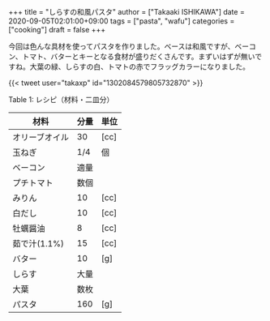 +++
title = "しらすの和風パスタ"
author = ["Takaaki ISHIKAWA"]
date = 2020-09-05T02:01:00+09:00
tags = ["pasta", "wafu"]
categories = ["cooking"]
draft = false
+++

今回は色んな具材を使ってパスタを作りました。ベースは和風ですが、ベーコン、トマト、バターとキーとなる食材が盛りだくさんです。まずいはずが無いですね。大葉の緑、しらすの白、トマトの赤でフラッグカラーになりました。  

{{< tweet user="takaxp" id="1302084579805732870" >}}  

<div class="table-caption">
  <span class="table-number">Table 1</span>:
  レシピ（材料・二皿分）
</div>

| 材料      | 分量 | 単位 |
|---------|----|----|
| オリーブオイル | 30  | [cc] |
| 玉ねぎ    | 1/4 | 個   |
| ベーコン  | 適量 |      |
| プチトマト | 数個 |      |
| みりん    | 10  | [cc] |
| 白だし    | 10  | [cc] |
| 牡蠣醤油  | 8   | [cc] |
| 茹で汁(1.1%) | 15  | [cc] |
| バター    | 10  | [g]  |
| しらす    | 大量 |      |
| 大葉      | 数枚 |      |
| パスタ    | 160 | [g]  |